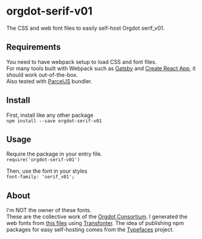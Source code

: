 # orgdot-serif-v01
The CSS and web font files to easily self-host Orgdot serif_v01.

## Requirements
You need to have webpack setup to load CSS and font files.<br />For many tools built with Webpack such as [Gatsby](https://github.com/gatsbyjs/gatsby") and [Create React App](https://github.com/facebookincubator/create-react-app), it should work out-of-the-box.<br />Also tested with [ParcelJS]("https://parceljs.org/") bundler.

## Install
First, install like any other package<br />`npm install --save orgdot-serif-v01`

## Usage
Require the package in your entry file.<br />`require('orgdot-serif-v01')`

Then, use the font in your styles<br />`font-family: 'serif_v01';`

## About
I'm NOT the owner of these fonts.<br />These are the collective work of the [Orgdot Consortium]("http://www.orgdot.com").
I generated the web fonts from [this files]("http://www.orgdot.com/aliasfonts/index.htm") using [Transfonter]("https://transfonter.org").
The idea of publishing npm packages for easy self-hosting comes from the [Typefaces]("https://github.com/KyleAMathews/typefaces") project.
